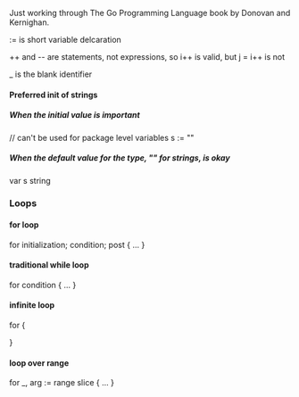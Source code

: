 Just working through The Go Programming Language book by Donovan and Kernighan.

:= is short variable delcaration

++ and -- are statements, not expressions, so i++ is valid, but j = i++ is not

_ is the blank identifier

#### Preferred init of strings
##### When the initial value is important
// can't be used for package level variables
s := ""

##### When the default value for the type, "" for strings, is okay
var s string

### Loops

#### for loop
for initialization; condition; post {
    ...
}

#### traditional while loop
for condition {
    ...
}

#### infinite loop
for {

}

#### loop over range
for _, arg := range slice {
    ...
}

